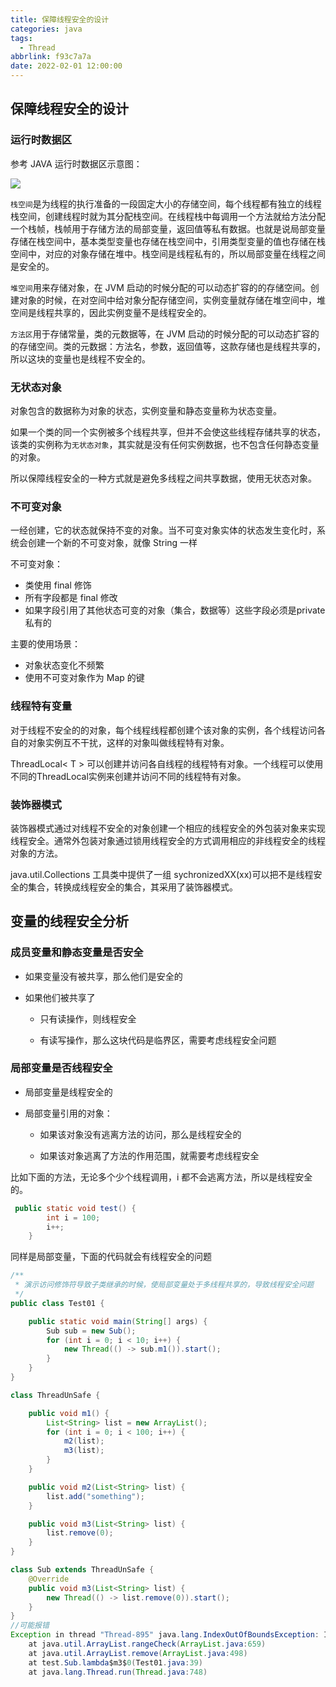 ```yaml
---
title: 保障线程安全的设计
categories: java
tags: 
  - Thread
abbrlink: f93c7a7a
date: 2022-02-01 12:00:00
---
```



## 保障线程安全的设计

### 运行时数据区

参考 JAVA 运行时数据区示意图：

![](https://blog.lichenghao.cn/upload/2022/07/04183808.png)

`栈空间`是为线程的执行准备的一段固定大小的存储空间，每个线程都有独立的线程栈空间，创建线程时就为其分配栈空间。在线程栈中每调用一个方法就给方法分配一个栈帧，栈帧用于存储方法的局部变量，返回值等私有数据。也就是说局部变量存储在栈空间中，基本类型变量也存储在栈空间中，引用类型变量的值也存储在栈空间中，对应的对象存储在堆中。栈空间是线程私有的，所以局部变量在线程之间是安全的。

`堆空间`用来存储对象，在 JVM 启动的时候分配的可以动态扩容的的存储空间。创建对象的时候，在对空间中给对象分配存储空间，实例变量就存储在堆空间中，堆空间是线程共享的，因此实例变量不是线程安全的。

`方法区`用于存储常量，类的元数据等，在 JVM 启动的时候分配的可以动态扩容的的存储空间。类的元数据：方法名，参数，返回值等，这款存储也是线程共享的，所以这块的变量也是线程不安全的。

### 无状态对象

对象包含的数据称为对象的状态，实例变量和静态变量称为状态变量。

如果一个类的同一个实例被多个线程共享，但并不会使这些线程存储共享的状态，该类的实例称为`无状态对象`，其实就是没有任何实例数据，也不包含任何静态变量的对象。

所以保障线程安全的一种方式就是避免多线程之间共享数据，使用无状态对象。

### 不可变对象

一经创建，它的状态就保持不变的对象。当不可变对象实体的状态发生变化时，系统会创建一个新的不可变对象，就像 String 一样

不可变对象：

- 类使用 final 修饰
- 所有字段都是 final 修改
- 如果字段引用了其他状态可变的对象（集合，数据等）这些字段必须是private私有的

主要的使用场景：

- 对象状态变化不频繁
- 使用不可变对象作为 Map 的键

### 线程特有变量

对于线程不安全的的对象，每个线程线程都创建个该对象的实例，各个线程访问各自的对象实例互不干扰，这样的对象叫做线程特有对象。

ThreadLocal< T > 可以创建并访问各自线程的线程特有对象。一个线程可以使用不同的ThreadLocal实例来创建并访问不同的线程特有对象。

### 装饰器模式

装饰器模式通过对线程不安全的对象创建一个相应的线程安全的外包装对象来实现线程安全。通常外包装对象通过锁用线程安全的方式调用相应的非线程安全的线程对象的方法。

java.util.Collections 工具类中提供了一组 sychronizedXX(xx)可以把不是线程安全的集合，转换成线程安全的集合，其采用了装饰器模式。



## 变量的线程安全分析

### 成员变量和静态变量是否安全

- 如果变量没有被共享，那么他们是安全的

- 如果他们被共享了
  
  - 只有读操作，则线程安全
  
  - 有读写操作，那么这块代码是临界区，需要考虑线程安全问题





### 局部变量是否线程安全

- 局部变量是线程安全的

- 局部变量引用的对象：
  
  - 如果该对象没有逃离方法的访问，那么是线程安全的
  
  - 如果该对象逃离了方法的作用范围，就需要考虑线程安全



比如下面的方法，无论多个少个线程调用，i 都不会逃离方法，所以是线程安全的。

```java
 public static void test() {
        int i = 100;
        i++;
    }
```

同样是局部变量，下面的代码就会有线程安全的问题

```java
/**
 * 演示访问修饰符导致子类继承的时候，使局部变量处于多线程共享的，导致线程安全问题
 */
public class Test01 {

    public static void main(String[] args) {
        Sub sub = new Sub();
        for (int i = 0; i < 10; i++) {
            new Thread(() -> sub.m1()).start();
        }
    }
}

class ThreadUnSafe {

    public void m1() {
        List<String> list = new ArrayList();
        for (int i = 0; i < 100; i++) {
            m2(list);
            m3(list);
        }
    }

    public void m2(List<String> list) {
        list.add("something");
    }

    public void m3(List<String> list) {
        list.remove(0);
    }
}

class Sub extends ThreadUnSafe {
    @Override
    public void m3(List<String> list) {
        new Thread(() -> list.remove(0)).start();
    }
}
//可能报错
Exception in thread "Thread-895" java.lang.IndexOutOfBoundsException: Index: 0, Size: 0
	at java.util.ArrayList.rangeCheck(ArrayList.java:659)
	at java.util.ArrayList.remove(ArrayList.java:498)
	at test.Sub.lambda$m3$0(Test01.java:39)
	at java.lang.Thread.run(Thread.java:748)
```



